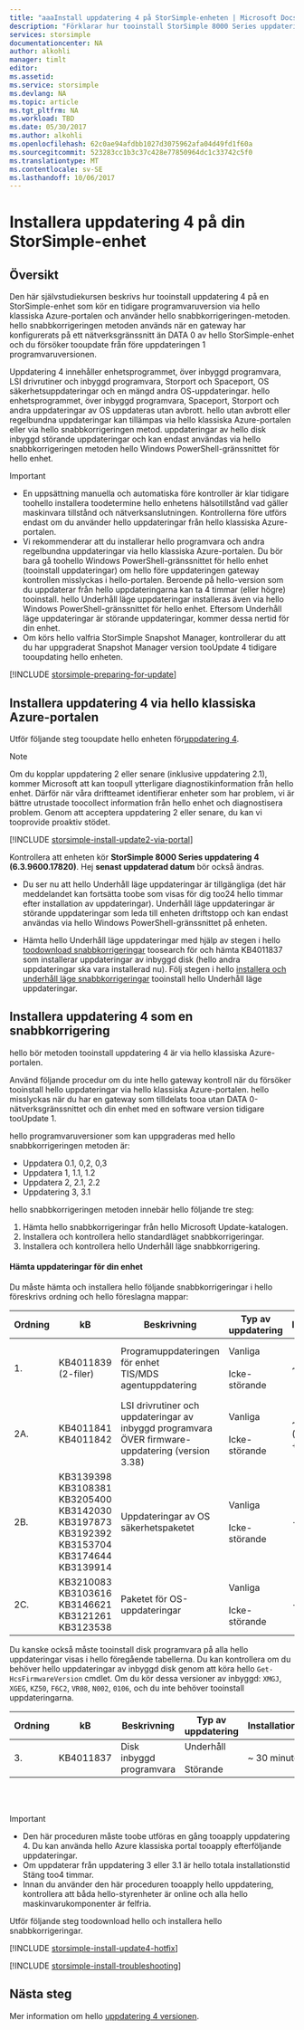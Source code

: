 ```yaml
---
title: "aaaInstall uppdatering 4 på StorSimple-enheten | Microsoft Docs"
description: "Förklarar hur tooinstall StorSimple 8000 Series uppdatering 4 på enheten StorSimple 8000-serien."
services: storsimple
documentationcenter: NA
author: alkohli
manager: timlt
editor: 
ms.assetid: 
ms.service: storsimple
ms.devlang: NA
ms.topic: article
ms.tgt_pltfrm: NA
ms.workload: TBD
ms.date: 05/30/2017
ms.author: alkohli
ms.openlocfilehash: 62c0ae94afdbb1027d3075962afa04d49fd1f60a
ms.sourcegitcommit: 523283cc1b3c37c428e77850964dc1c33742c5f0
ms.translationtype: MT
ms.contentlocale: sv-SE
ms.lasthandoff: 10/06/2017
---
```

# <a name="install-update-4-on-your-storsimple-device"></a>Installera uppdatering 4 på din StorSimple-enhet

## <a name="overview"></a>Översikt

Den här självstudiekursen beskrivs hur tooinstall uppdatering 4 på en StorSimple-enhet som kör en tidigare programvaruversion via hello klassiska Azure-portalen och använder hello snabbkorrigeringen-metoden. hello snabbkorrigeringen metoden används när en gateway har konfigurerats på ett nätverksgränssnitt än DATA 0 av hello StorSimple-enhet och du försöker tooupdate från före uppdateringen 1 programvaruversionen.

Uppdatering 4 innehåller enhetsprogrammet, över inbyggd programvara, LSI drivrutiner och inbyggd programvara, Storport och Spaceport, OS säkerhetsuppdateringar och en mängd andra OS-uppdateringar.  hello enhetsprogrammet, över inbyggd programvara, Spaceport, Storport och andra uppdateringar av OS uppdateras utan avbrott. hello utan avbrott eller regelbundna uppdateringar kan tillämpas via hello klassiska Azure-portalen eller via hello snabbkorrigeringen metod. uppdateringar av hello disk inbyggd störande uppdateringar och kan endast användas via hello snabbkorrigeringen metoden hello Windows PowerShell-gränssnittet för hello enhet. 

> [!IMPORTANT]
> * En uppsättning manuella och automatiska före kontroller är klar tidigare toohello installera toodetermine hello enhetens hälsotillstånd vad gäller maskinvara tillstånd och nätverksanslutningen. Kontrollerna före utförs endast om du använder hello uppdateringar från hello klassiska Azure-portalen.
> * Vi rekommenderar att du installerar hello programvara och andra regelbundna uppdateringar via hello klassiska Azure-portalen. Du bör bara gå toohello Windows PowerShell-gränssnittet för hello enhet (tooinstall uppdateringar) om hello före uppdateringen gateway kontrollen misslyckas i hello-portalen. Beroende på hello-version som du uppdaterar från hello uppdateringarna kan ta 4 timmar (eller högre) tooinstall. hello Underhåll läge uppdateringar installeras även via hello Windows PowerShell-gränssnittet för hello enhet. Eftersom Underhåll läge uppdateringar är störande uppdateringar, kommer dessa nertid för din enhet.
> * Om körs hello valfria StorSimple Snapshot Manager, kontrollerar du att du har uppgraderat Snapshot Manager version tooUpdate 4 tidigare tooupdating hello enheten.


[!INCLUDE [storsimple-preparing-for-update](../../includes/storsimple-preparing-for-updates.md)]

## <a name="install-update-4-via-hello-azure-classic-portal"></a>Installera uppdatering 4 via hello klassiska Azure-portalen
Utför följande steg tooupdate hello enheten för[uppdatering 4](storsimple-update4-release-notes.md).

> [!NOTE]
> Om du kopplar uppdatering 2 eller senare (inklusive uppdatering 2.1), kommer Microsoft att kan toopull ytterligare diagnostikinformation från hello enhet. Därför när våra driftteamet identifierar enheter som har problem, vi är bättre utrustade toocollect information från hello enhet och diagnostisera problem. Genom att acceptera uppdatering 2 eller senare, du kan vi tooprovide proaktiv stödet. 

[!INCLUDE [storsimple-install-update2-via-portal](../../includes/storsimple-install-update2-via-portal.md)]

Kontrollera att enheten kör **StorSimple 8000 Series uppdatering 4 (6.3.9600.17820)**. Hej **senast uppdaterad datum** bör också ändras. 

* Du ser nu att hello Underhåll läge uppdateringar är tillgängliga (det här meddelandet kan fortsätta toobe som visas för dig too24 hello timmar efter installation av uppdateringar). Underhåll läge uppdateringar är störande uppdateringar som leda till enheten driftstopp och kan endast användas via hello Windows PowerShell-gränssnittet på enheten.
 
* Hämta hello Underhåll läge uppdateringar med hjälp av stegen i hello [toodownload snabbkorrigeringar](#to-download-hotfixes) toosearch för och hämta KB4011837 som installerar uppdateringar av inbyggd disk (hello andra uppdateringar ska vara installerad nu). Följ stegen i hello [installera och underhåll läge snabbkorrigeringar](#to-install-and-verify-maintenance-mode-hotfixes) tooinstall hello Underhåll läge uppdateringar. 

## <a name="install-update-4-as-a-hotfix"></a>Installera uppdatering 4 som en snabbkorrigering
hello bör metoden tooinstall uppdatering 4 är via hello klassiska Azure-portalen.

Använd följande procedur om du inte hello gateway kontroll när du försöker tooinstall hello uppdateringar via hello klassiska Azure-portalen. hello misslyckas när du har en gateway som tilldelats tooa utan DATA 0-nätverksgränssnittet och din enhet med en software version tidigare tooUpdate 1.

hello programvaruversioner som kan uppgraderas med hello snabbkorrigeringen metoden är:

* Uppdatera 0.1, 0,2, 0,3
* Uppdatera 1, 1.1, 1.2
* Uppdatera 2, 2.1, 2.2
* Uppdatering 3, 3.1 


hello snabbkorrigeringen metoden innebär hello följande tre steg:

1. Hämta hello snabbkorrigeringar från hello Microsoft Update-katalogen.
2. Installera och kontrollera hello standardläget snabbkorrigeringar.
3. Installera och kontrollera hello Underhåll läge snabbkorrigering.

#### <a name="download-updates-for-your-device"></a>Hämta uppdateringar för din enhet

Du måste hämta och installera hello följande snabbkorrigeringar i hello föreskrivs ordning och hello föreslagna mappar:

| Ordning | kB | Beskrivning | Typ av uppdatering | Installationstid |Installera i mappen|
| --- | --- | --- | --- | --- | --- |
| 1. |KB4011839 <br> (2-filer) |Programuppdateringen för enhet <br> TIS/MDS agentuppdatering |Vanliga <br></br>Icke-störande |~ 25 minuter |FirstOrderUpdate <br> _Installera enheten programuppdatering före uppdateringen av TIS/MDS-agent_|
| 2A. |KB4011841 <br> KB4011842 |LSI drivrutiner och uppdateringar av inbyggd programvara <br> ÖVER firmware-uppdatering (version 3.38) |Vanliga <br></br>Icke-störande |~ 3 timmar <br> (inklusive 2A. + 2B. + 2 C.)|SecondOrderUpdate|
| 2B. |KB3139398 KB3108381 <br> KB3205400 KB3142030 <br> KB3197873 KB3192392  <br> KB3153704 KB3174644 <br> KB3139914  |Uppdateringar av OS säkerhetspaketet |Vanliga <br></br>Icke-störande |- |SecondOrderUpdate|
| 2C. |KB3210083 KB3103616 <br> KB3146621 KB3121261 <br> KB3123538 |Paketet för OS-uppdateringar |Vanliga <br></br>Icke-störande |- |SecondOrderUpdate|

Du kanske också måste tooinstall disk programvara på alla hello uppdateringar visas i hello föregående tabellerna. Du kan kontrollera om du behöver hello uppdateringar av inbyggd disk genom att köra hello `Get-HcsFirmwareVersion` cmdlet. Om du kör dessa versioner av inbyggd: `XMGJ`, `XGEG`, `KZ50`, `F6C2`, `VR08`, `N002`, `0106`, och du inte behöver tooinstall uppdateringarna.

| Ordning | kB | Beskrivning | Typ av uppdatering | Installationstid | Installera i mappen|
| --- | --- | --- | --- | --- | --- |
| 3. |KB4011837 |Disk inbyggd programvara |Underhåll <br></br>Störande |~ 30 minuter | ThirdOrderUpdate |

<br></br>

> [!IMPORTANT]
> * Den här proceduren måste toobe utföras en gång tooapply uppdatering 4. Du kan använda hello Azure klassiska portal tooapply efterföljande uppdateringar.
> * Om uppdaterar från uppdatering 3 eller 3.1 är hello totala installationstid Stäng too4 timmar.
> * Innan du använder den här proceduren tooapply hello uppdatering, kontrollera att båda hello-styrenheter är online och alla hello maskinvarukomponenter är felfria.

Utför följande steg toodownload hello och installera hello snabbkorrigeringar.

[!INCLUDE [storsimple-install-update4-hotfix](../../includes/storsimple-install-update4-hotfix.md)]

[!INCLUDE [storsimple-install-troubleshooting](../../includes/storsimple-install-troubleshooting.md)]

## <a name="next-steps"></a>Nästa steg
Mer information om hello [uppdatering 4 versionen](storsimple-update4-release-notes.md).

